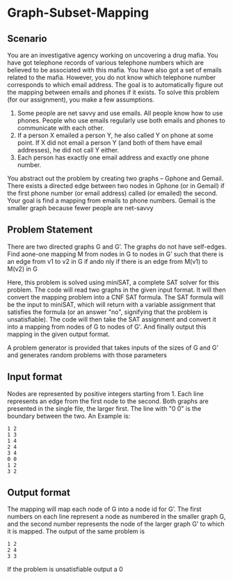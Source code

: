 # Graph-Subset-Mapping

## Scenario

You are an investigative agency working on uncovering a drug mafia. You have got telephone records of various telephone numbers which are believed to be associated with this mafia. You have also got a set of emails related to the mafia. However, you do not know which telephone number corresponds to which email address. The goal is to automatically figure out the mapping between emails and phones if it exists. To solve this problem (for our assignment), you make a few assumptions.

1. Some people are net savvy and use emails. All people know how to use phones. People who use emails regularly use both emails and phones to communicate with each other.
2. If a person X emailed a person Y, he also called Y on phone at some point. If X did not email a person Y (and both of them have email addresses), he did not call Y either.
3. Each person has exactly one email address and exactly one phone number.

You abstract out the problem by creating two graphs – Gphone and Gemail. There exists a directed edge between two nodes in Gphone (or in Gemail) if the first phone number (or email address) called (or emailed) the second. Your goal is find a mapping from emails to phone numbers. Gemail is the smaller graph because fewer people are net-savvy

## Problem Statement

There are two directed graphs G and G’. The graphs do not have self-edges. Find aone-one mapping M from nodes in G to nodes in G’ such that there is an edge from v1 to v2 in G if ando nly if there is an edge from M(v1) to M(v2) in G

Here, this problem is solved using miniSAT, a complete SAT solver for this problem. The code will read two graphs in the given input format. It will then convert the mapping problem into a CNF SAT formula. The SAT formula will be the input to miniSAT, which will return with a variable assignment that satisfies the formula (or an answer "no", signifying that the problem is unsatisfiable). The code will then take the SAT assignment and convert it into a mapping from nodes of G to nodes of G'. And finally output this mapping in the given output format.

A problem generator is provided that takes inputs of the sizes of G and G’ and generates random problems with those parameters

## Input format

Nodes are represented by positive integers starting from 1. Each line represents an edge from the first node to the second. Both graphs are presented in the single file, the larger first. The line with "0 0" is the boundary between the two. An Example is:

    1 2
    1 3
    1 4
    2 4
    3 4
    0 0
    1 2
    3 2
    
## Output format

The mapping will map each node of G into a node id for G’. The first numbers on each line represent a
node as numbered in the smaller graph G, and the second number represents the node of the larger
graph G’ to which it is mapped. The output of the same problem is

    1 2
    2 4
    3 3
    
If the problem is unsatisfiable output a 0

